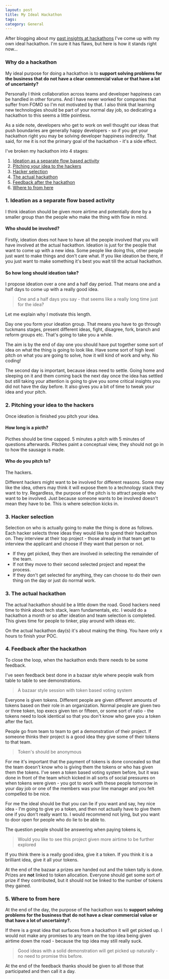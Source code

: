 ```yaml
---
layout: post
title: My Ideal Hackathon
tags: 
category: General
---
```


After blogging about my [past insights at hackathons](http://blog.markpearl.co.za/Why-do-a-Hackathon) I've come up with my own ideal hackathon. I'm sure it has flaws, but here is how it stands right now...  

### Why do a hackathon  

My ideal purpose for doing a hackathon is to **support solving problems for the business that do not have a clear commercial value or that have a lot of uncertainty?**  

Personally I think collaboration across teams and developer happiness can be handled in other forums. And I have never worked for companies that suffer from FOMO so I'm not motivated by that. I also think that learning new technologies should be part of your normal day job, so dedicating a hackathon to this seems a little pointless.

As a side note, developers who get to work on well thought our ideas that push boundaries are generally happy developers - so if you get your hackathon right you may be solving developer happiness indirectly. That said, for me it is not the primary goal of the hackathon - it's a side effect.  

I've broken my hackathon into 4 stages:  

1. [Ideation as a separate flow based activity](#ideation-as-a-separate-flow-based-activity)  
2. [Pitching your idea to the hackers](#pitching-your-idea-to-the-hackers)  
3. [Hacker selection](#hacker-selection)   
4. [The actual hackathon](#the-actual-hackathon)  
5. [Feedback after the hackathon](#feedback-after-the-hackathon)  
6. [Where to from here](#where-to-from-here)  

### 1. Ideation as a separate flow based activity

I think ideation should be given more airtime and potentially done by a smaller group than the people who make the thing with flow in mind.

#### Who should be involved?

Firstly, ideation does not have to have all the people involved that you will have involved at the actual hackathon. Ideation is just for the people that want to come up with a new idea. Some people like doing this, other people just want to make things and don't care what. If you like ideation be there, if you just want to make something it's best you wait till the actual hackathon.

#### So how long should ideation take?  

I propose ideation over a one and a half day period. That means one and a half days to come up with a really good idea.

> One and a half days you say - that seems like a really long time just for the idea?

Let me explain why I motivate this length. 

Day one you form your ideation group. That means you have to go through tuckmans stages, present different ideas, fight, disagree, fork, branch and reform groups etc. That's going to take you a while.

The aim is by the end of day one you should have put together some sort of idea on what the thing is going to look like. 
Have some sort of high level pitch on what you are going to solve, how it will kind of work and why. No coding!

The second day is important, because ideas need to settle. Going home and sleeping on it and them coming back the next day once the idea has settled but still taking your attention is going to give you some critical insights you did not have the day before. It also gives you a bit of time to tweak your idea and your pitch.
 
### 2. Pitching your idea to the hackers  

Once ideation is finished you pitch your idea. 

#### How long is a picth?

Picthes should be time capped. 5 minutes a pitch with 5 minutes of questions afterwards. Pitches paint a conceptual view, they should not go in to how the sausage is made.  

#### Who do you pitch to? 

The hackers.

Different hackers might want to be involved for different reasons. Some may like the idea, others may think it will expose them to a technology stack they want to try. Regardless, the purpose of the pitch is to attract people who want to be involved. Just because someone wants to be involved doesn't mean they have to be. This is where selection kicks in.

### 3. Hacker selection  

Selection on who is actually going to make the thing is done as follows. Each hacker selects three ideas they would like to spend their hackathon on. They interview at their top project - those already in that team get to interview the applicant and choose if they want that person or not. 

- If they get picked, they then are involved in selecting the remainder of the team. 
- If not they move to their second selected project and repeat the process. 
- If they don't get selected for anything, they can choose to do their own thing on the day or just do normal work.  

### 3. The actual hackathon  

The actual hackathon should be a little down the road. Good hackers need time to think about tech stack, learn fundamentals, etc. I would do a hackathon a month or so after ideation and team selection is completed. This gives time for people to tinker, play around with ideas etc.

On the actual hackathon day(s) it's about making the thing. You have only x hours to finish your POC.

### 4. Feedback after the hackathon  

To close the loop, when the hackathon ends there needs to be some feedback. 

I've seen feedback best done in a bazaar style where people walk from table to table to see demonstrations.

> A bazaar style session with token based voting system  

Everyone is given tokens. Different people are given different amounts of tokens based on their role in an organization. Normal people are given two or three token, top execs given ten or fifteen, or some sort of ratio - the tokens need to look identical so that you don't know who gave you a token after the fact.

People go from team to team to get a demonstration of their project. If someone thinks their project is a good idea they give some of their tokens to that team.

> Token's should be anonymous  

For me it's important that the payment of tokens is done concealed so that the team doesn't know who is giving them the tokens or who has given them the tokens. I've seen a token based voting system before, but it was done in front of the team which kicked in all sorts of social pressures on when tokens were given - you got to work with these people tomorrow in your day job or one of the members was your line manager and you felt compelled to be nice.


For me the ideal should be that  you can lie if you want and say, hey nice idea - I'm going to give yo a token, and then not actually have to give them one if you don't really want to. I would recommend not lying, but you want to door open for people who do lie to be able to.

The question people should be answering when paying tokens is, 

> Would you like to see this project given more airtime to be further explored

If you think there is a really good idea, give it a token. If you think it is a brilliant idea, give it all your tokens.

At the end of the bazaar a prizes are handed out and the token tally is done. Prizes are **not** linked to token allocation. Everyone should get some sort of prize if they contributed, but it should not be linked to the number of tokens they gained. 

### 5. Where to from here

At the end of the day, the purpose of the hackathon was to **support solving problems for the business that do not have a clear commercial value or that have a lot of uncertainty?**.

If there is a great idea that surfaces from a hackathon it will get picked up. I would not make any promises to any team on the top idea being given airtime down the road - because the top idea may still really suck.

> Good ideas with a solid demonstration will get picked up naturally - no need to promise this before.  

At the end of the feedback thanks should be given to all those that participated and then call it a day.
